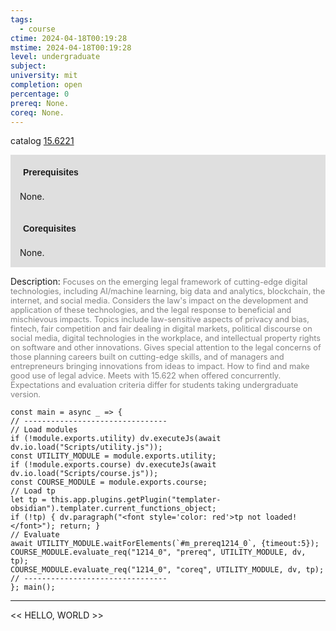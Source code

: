 ```yaml
---
tags:
  - course
ctime: 2024-04-18T00:19:28
mstime: 2024-04-18T00:19:28
level: undergraduate
subject: 
university: mit
completion: open
percentage: 0
prereq: None.
coreq: None.
---
```


catalog [15.6221](http://student.mit.edu/catalog/m15b.html#15.6221)

<span style="display: block; padding: 15px; background-color: rgb(100, 100, 100, 0.2);"><font id="m_prereq1214_0" style="display: block; font-family: Arial, sans-serif; font-weight: bold; padding: 5px">Prerequisites</font><br><span id="prereq1214_0">None.</span></span>
<span style="display: block; padding: 15px; background-color: rgb(100, 100, 100, 0.2);"><font id="m_coreq1214_0" style="display: block; font-family: Arial, sans-serif; font-weight: bold; padding: 5px">Corequisites</font><br><span id="coreq1214_0">None.</span></span>

<font style="">Description:</font>
<font style="color: grey; font-size: 0.8rem;">Focuses on the emerging legal framework of cutting-edge digital technologies, including AI/machine learning, big data and analytics, blockchain, the internet, and social media. Considers the law's impact on the development and application of these technologies, and the legal response to beneficial and mischievous impacts. Topics include law-sensitive aspects of privacy and bias, fintech, fair competition and fair dealing in digital markets, political discourse on social media, digital technologies in the workplace, and intellectual property rights on software and other innovations. Gives special attention to the legal concerns of those planning careers built on cutting-edge skills, and of managers and entrepreneurs bringing innovations from ideas to impact. How to find and make good use of legal advice. Meets with 15.622 when offered concurrently. Expectations and evaluation criteria differ for students taking undergraduate version.</font>

```dataviewjs
const main = async _ => {
// --------------------------------
// Load modules
if (!module.exports.utility) dv.executeJs(await dv.io.load("Scripts/utility.js"));
const UTILITY_MODULE = module.exports.utility;
if (!module.exports.course) dv.executeJs(await dv.io.load("Scripts/course.js"));
const COURSE_MODULE = module.exports.course;
// Load tp
let tp = this.app.plugins.getPlugin("templater-obsidian").templater.current_functions_object;
if (!tp) { dv.paragraph("<font style='color: red'>tp not loaded!</font>"); return; }
// Evaluate
await UTILITY_MODULE.waitForElements(`#m_prereq1214_0`, {timeout:5});
COURSE_MODULE.evaluate_req("1214_0", "prereq", UTILITY_MODULE, dv, tp);
COURSE_MODULE.evaluate_req("1214_0", "coreq", UTILITY_MODULE, dv, tp);
// --------------------------------
}; main();
```

---

<< HELLO, WORLD >>
